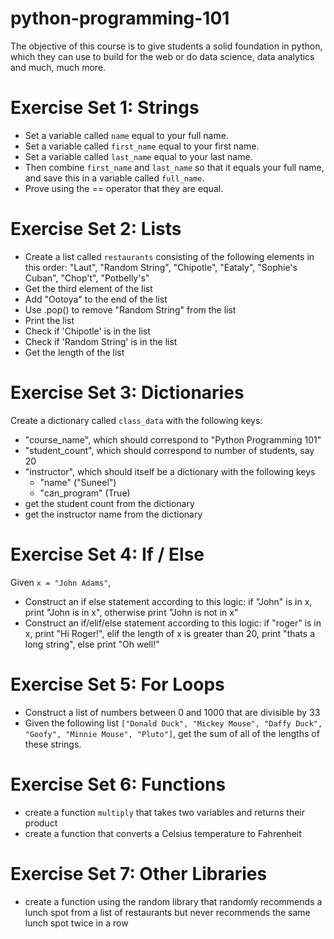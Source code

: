 # python-programming-101
The objective of this course is to give students a solid foundation in python, which they can use to build for the web or do data science, data analytics and much, much more.

# Exercise Set 1: Strings
- Set a variable called `name` equal to your full name.
- Set a variable called `first_name` equal to your first name.
- Set a variable called `last_name` equal to your last name.
- Then combine `first_name` and `last_name` so that it equals your full name, and save this in a variable called `full_name`.
- Prove using the == operator that they are equal.

# Exercise Set 2: Lists
- Create a list called `restaurants` consisting of the following elements in this order:
"Laut", "Random String", "Chipotle", "Eataly", "Sophie's Cuban", "Chop't", "Potbelly's"
- Get the third element of the list
- Add "Ootoya" to the end of the list
- Use .pop() to remove "Random String" from the list
- Print the list
- Check if 'Chipotle' is in the list
- Check if 'Random String' is in the list
- Get the length of the list

# Exercise Set 3: Dictionaries
Create a dictionary called `class_data` with the following keys:
- "course_name", which should correspond to "Python Programming 101"
- "student_count", which should correspond to number of students, say 20
- "instructor", which should itself be a dictionary with the following keys
    - "name" ("Suneel")
    - "can_program" (True)
- get the student count from the dictionary
- get the instructor name from the dictionary

# Exercise Set 4: If / Else
Given `x = "John Adams"`,

- Construct an if else statement according to this logic: if "John" is in x, print "John is in x", otherwise print "John is not in x"
- Construct an if/elif/else statement according to this logic: if "roger" is in x, print "Hi Roger!", elif the length of x is greater than 20, print "thats a long string", else print "Oh well!"

# Exercise Set 5: For Loops
- Construct a list of numbers between 0 and 1000 that are divisible by 33
- Given the following list `["Donald Duck", "Mickey Mouse", "Daffy Duck", "Goofy", "Minnie Mouse", "Pluto"]`, get the sum of all of the lengths of these strings.

# Exercise Set 6: Functions
- create a function `multiply` that takes two variables and returns their product
- create a function that converts a Celsius temperature to Fahrenheit

# Exercise Set 7: Other Libraries
- create a function using the random library that randomly recommends a lunch spot from a list of restaurants but never recommends the same lunch spot twice in a row

